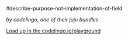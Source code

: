 #describe-purpose-not-implementation-of-field

_by codelingo, one of their juju bundles_


[Load up in the codelingo.io/playground](https://codelingo.io/playground/?repo=github.com/codelingo/hub&dir=tenets/codelingo/juju/describe-purpose-not-implementation-of-field&tenet=codelingo/juju/describe-purpose-not-implementation-of-field)
